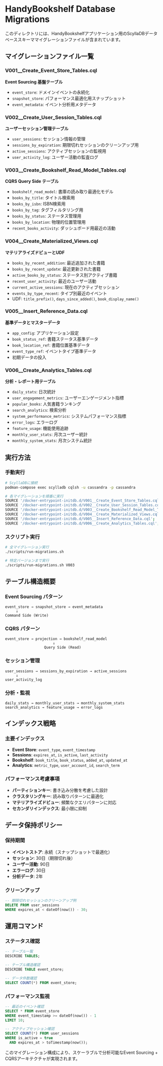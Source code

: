 # HandyBookshelf Database Migrations

このディレクトリには、HandyBookshelfアプリケーション用のScyllaDBデータベーススキーママイグレーションファイルが含まれています。

## マイグレーションファイル一覧

### V001__Create_Event_Store_Tables.cql
**Event Sourcing 基盤テーブル**
- `event_store`: ドメインイベントの永続化
- `snapshot_store`: パフォーマンス最適化用スナップショット
- `event_metadata`: イベント分析用メタデータ

### V002__Create_User_Session_Tables.cql
**ユーザーセッション管理テーブル**
- `user_sessions`: セッション情報の管理
- `sessions_by_expiration`: 期限切れセッションのクリーンアップ用
- `active_sessions`: アクティブセッションの監視用
- `user_activity_log`: ユーザー活動の監査ログ

### V003__Create_Bookshelf_Read_Model_Tables.cql
**CQRS Query Side テーブル**
- `bookshelf_read_model`: 書庫の読み取り最適化モデル
- `books_by_title`: タイトル検索用
- `books_by_isbn`: ISBN検索用
- `books_by_tag`: タグフィルタリング用
- `books_by_status`: ステータス管理用
- `books_by_location`: 物理的位置管理用
- `recent_books_activity`: ダッシュボード用最近の活動

### V004__Create_Materialized_Views.cql
**マテリアライズドビューとUDF**
- `books_by_recent_addition`: 最近追加された書籍
- `books_by_recent_update`: 最近更新された書籍
- `active_books_by_status`: ステータス別アクティブ書籍
- `recent_user_activity`: 最近のユーザー活動
- `current_active_sessions`: 現在のアクティブセッション
- `events_by_type_recent`: タイプ別最近のイベント
- UDF: `title_prefix()`, `days_since_added()`, `book_display_name()`

### V005__Insert_Reference_Data.cql
**基準データとマスターデータ**
- `app_config`: アプリケーション設定
- `book_status_ref`: 書籍ステータス基準データ
- `book_location_ref`: 書籍位置基準データ
- `event_type_ref`: イベントタイプ基準データ
- 初期データの投入

### V006__Create_Analytics_Tables.cql
**分析・レポート用テーブル**
- `daily_stats`: 日次統計
- `user_engagement_metrics`: ユーザーエンゲージメント指標
- `popular_books`: 人気書籍ランキング
- `search_analytics`: 検索分析
- `system_performance_metrics`: システムパフォーマンス指標
- `error_logs`: エラーログ
- `feature_usage`: 機能使用追跡
- `monthly_user_stats`: 月次ユーザー統計
- `monthly_system_stats`: 月次システム統計

## 実行方法

### 手動実行
```bash
# ScyllaDBに接続
podman-compose exec scylladb cqlsh -u cassandra -p cassandra

# 各マイグレーションを順番に実行
SOURCE '/docker-entrypoint-initdb.d/V001__Create_Event_Store_Tables.cql';
SOURCE '/docker-entrypoint-initdb.d/V002__Create_User_Session_Tables.cql';
SOURCE '/docker-entrypoint-initdb.d/V003__Create_Bookshelf_Read_Model_Tables.cql';
SOURCE '/docker-entrypoint-initdb.d/V004__Create_Materialized_Views.cql';
SOURCE '/docker-entrypoint-initdb.d/V005__Insert_Reference_Data.cql';
SOURCE '/docker-entrypoint-initdb.d/V006__Create_Analytics_Tables.cql';
```

### スクリプト実行
```bash
# 全マイグレーション実行
./scripts/run-migrations.sh

# 特定バージョンまで実行
./scripts/run-migrations.sh V003
```

## テーブル構造概要

### Event Sourcing パターン
```
event_store → snapshot_store → event_metadata
     ↓
Command Side (Write)
```

### CQRS パターン
```
event_store → projection → bookshelf_read_model
                      ↓
                  Query Side (Read)
```

### セッション管理
```
user_sessions → sessions_by_expiration → active_sessions
     ↓
user_activity_log
```

### 分析・監視
```
daily_stats → monthly_user_stats → monthly_system_stats
search_analytics → feature_usage → error_logs
```

## インデックス戦略

### 主要インデックス
- **Event Store**: `event_type`, `event_timestamp`
- **Sessions**: `expires_at`, `is_active`, `last_activity`
- **Bookshelf**: `book_title`, `book_status`, `added_at`, `updated_at`
- **Analytics**: `metric_type`, `user_account_id`, `search_term`

### パフォーマンス考慮事項
- **パーティションキー**: 書き込み分散を考慮した設計
- **クラスタリングキー**: 読み取りパターンに最適化
- **マテリアライズドビュー**: 頻繁なクエリパターンに対応
- **セカンダリインデックス**: 最小限に抑制

## データ保持ポリシー

### 保持期間
- **イベントストア**: 永続（スナップショットで最適化）
- **セッション**: 30日（期限切れ後）
- **ユーザー活動**: 90日
- **エラーログ**: 30日
- **分析データ**: 2年

### クリーンアップ
```sql
-- 期限切れセッションのクリーンアップ例
DELETE FROM user_sessions 
WHERE expires_at < dateOf(now()) - 30;
```

## 運用コマンド

### ステータス確認
```sql
-- テーブル一覧
DESCRIBE TABLES;

-- テーブル構造確認
DESCRIBE TABLE event_store;

-- データ件数確認
SELECT COUNT(*) FROM event_store;
```

### パフォーマンス監視
```sql
-- 最近のイベント確認
SELECT * FROM event_store 
WHERE event_timestamp >= dateOf(now()) - 1 
LIMIT 10;

-- アクティブセッション確認
SELECT COUNT(*) FROM user_sessions 
WHERE is_active = true 
  AND expires_at > toTimestamp(now());
```

このマイグレーション構成により、スケーラブルで分析可能なEvent Sourcing + CQRSアーキテクチャが実現されます。